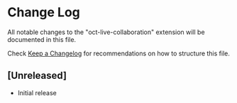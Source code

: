 # Change Log

All notable changes to the "oct-live-collaboration" extension will be documented in this file.

Check [Keep a Changelog](http://keepachangelog.com/) for recommendations on how to structure this file.

## [Unreleased]

- Initial release